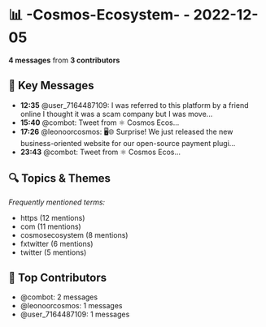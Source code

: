 # 📊 -Cosmos-Ecosystem- - 2022-12-05
**4 messages** from **3 contributors**

## 💬 Key Messages
- **12:35** @user_7164487109: I was referred to this platform by a friend online I thought it was a scam company but I was move...
- **15:40** @combot: [‌‌‌‌‎⁠](https://twitter.com/CosmosEcosystem/status/1599790775205695490)Tweet from ⚛️ Cosmos Ecos...
- **17:26** @leonoorcosmos: 🖥🌐 Surprise! We just released the new business-oriented website for our open-source payment plugi...
- **23:43** @combot: [‌‌‌‌‎⁠](https://twitter.com/CosmosEcosystem/status/1599912262030200832)Tweet from ⚛️ Cosmos Ecos...

## 🔍 Topics & Themes
*Frequently mentioned terms:*
- https (12 mentions)
- com (11 mentions)
- cosmosecosystem (8 mentions)
- fxtwitter (6 mentions)
- twitter (5 mentions)

## 👥 Top Contributors
- @combot: 2 messages
- @leonoorcosmos: 1 messages
- @user_7164487109: 1 messages